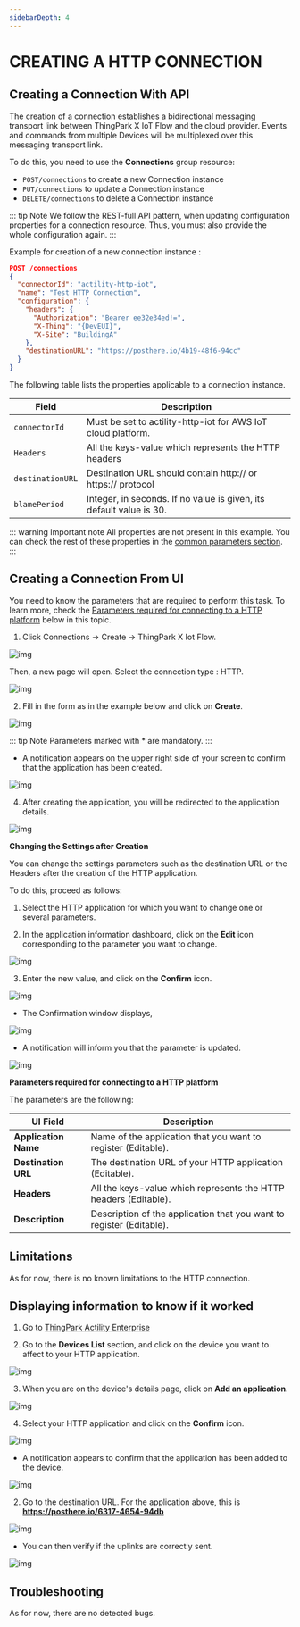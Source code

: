 ```yaml
---
sidebarDepth: 4
---
```


# CREATING A HTTP CONNECTION

## Creating a Connection With API

The creation of a connection establishes a bidirectional messaging transport link between ThingPark X IoT Flow and the cloud provider. Events and commands from multiple Devices will be multiplexed over this messaging transport link.

To do this, you need to use the **Connections** group resource:

* `POST/connections` to create a new Connection instance
* `PUT/connections` to update a Connection instance
* `DELETE/connections` to delete a Connection instance

::: tip Note
We follow the REST-full API pattern, when updating configuration properties for a connection resource. Thus, you must also provide the whole configuration again.
:::

Example for creation of a new connection instance :

```json
POST /connections
{
  "connectorId": "actility-http-iot",
  "name": "Test HTTP Connection",
  "configuration": {
    "headers": {
      "Authorization": "Bearer ee32e34ed!=",
      "X-Thing": "{DevEUI}",
      "X-Site": "BuildingA"
    },
    "destinationURL": "https://posthere.io/4b19-48f6-94cc"
  }
}
```

The following table lists the properties applicable to a connection instance.

| Field | Description |
| ------ | ----------- |
| ```connectorId``` | Must be set to actility-http-iot for AWS IoT cloud platform. |
| ```Headers``` | All the keys-value which represents the HTTP headers |
| ```destinationURL``` | Destination URL should contain http:// or https:// protocol |
| ```blamePeriod``` | Integer, in seconds. If no value is given, its default value is 30. |

::: warning Important note
All properties are not present in this example. You can check the rest of these properties in the [common parameters section](../../Getting_Started/Setting_Up_A_Connection_instance/About_connections.html#common-parameters).
:::

## Creating a Connection From UI

You need to know the parameters that are required to perform this task. To learn more, check the [Parameters required for connecting to a HTTP platform](#HTTPparameters) below in this topic.

1. Click Connections -> Create -> ThingPark X Iot Flow.

![img](./images/ui/create_connection.png)

Then, a new page will open. Select the connection type : HTTP.

![img](./images/ui/create_http.png)

2. Fill in the form as in the example below and click on **Create**.

![img](./images/ui/http-filled.png)

::: tip Note
Parameters marked with * are mandatory.
:::

* A notification appears on the upper right side of your screen to confirm that the application has been created.

![img](./images/ui/notification-creation.png)

4. After creating the application, you will be redirected to the application details.

![img](./images/ui/application-details.png)

**Changing the Settings after Creation**

You can change the settings parameters such as the destination URL or the Headers after the creation of the HTTP application.

To do this, proceed as follows:

1. Select the HTTP application for which you want to change one or several parameters.

2. In the application information dashboard, click on the **Edit** icon corresponding to the parameter you want to change.

![img](./images/ui/edit-button.png)

3. Enter the new value, and click on the **Confirm** icon.

![img](./images/ui/confirm.png)

* The Confirmation window displays,

![img](./images/ui/proceed-update.png)

* A notification will inform you that the parameter is updated.

![img](./images/ui/notification-update.png)

<a id="HTTPparameters">**Parameters required for connecting to a HTTP platform**</a>

The parameters are the following:

| UI Field | Description |
| ------ | ----------- |
| **Application Name** | Name of the application that you want to register (Editable). |
| **Destination URL** | The destination URL of your HTTP application (Editable). |
| **Headers** | All the keys-value which represents the HTTP headers (Editable). |
| **Description** | Description of the application that you want to register (Editable). |

## Limitations

As for now, there is no known limitations to the HTTP connection.

## Displaying information to know if it worked

1. Go to [ThingPark Actility Enterprise](https://community.thingpark.io/tpe/#/login)

2. Go to the **Devices List** section, and click on the device you want to affect to your HTTP application.

![img](./images/list-devices.png)

3. When you are on the device's details page, click on **Add an application**.

![img](./images/add-application.png)

4. Select your HTTP application and click on the **Confirm** icon.

![img](./images/select-application.png)

* A notification appears to confirm that the application has been added to the device.

![img](./images/notification-application.png)

2. Go to the destination URL. For the application above, this is **https://posthere.io/6317-4654-94db**

![img](./images/posthere.png)

* You can then verify if the uplinks are correctly sent.

![img](./images/posthere-result.png)

## Troubleshooting

[comment]: <> (<a name="troubleshooting"></a>)
As for now, there are no detected bugs.

